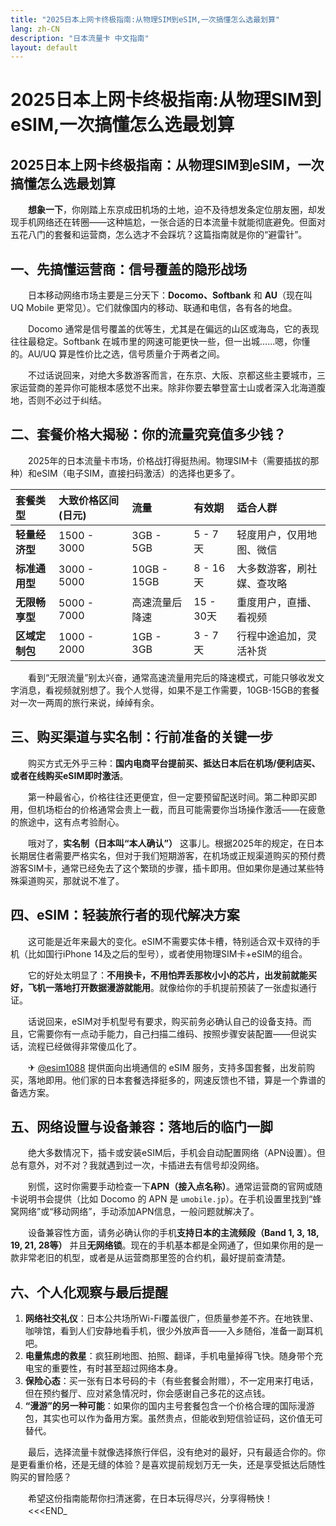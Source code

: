 ```yaml
---
title: "2025日本上网卡终极指南:从物理SIM到eSIM,一次搞懂怎么选最划算"
lang: zh-CN
description: "日本流量卡 中文指南"
layout: default
---
```

# 2025日本上网卡终极指南:从物理SIM到eSIM,一次搞懂怎么选最划算

## 2025日本上网卡终极指南：从物理SIM到eSIM，一次搞懂怎么选最划算

　　**想象一下**，你刚踏上东京成田机场的土地，迫不及待想发条定位朋友圈，却发现手机网络还在转圈——这种尴尬，一张合适的日本流量卡就能彻底避免。但面对五花八门的套餐和运营商，怎么选才不会踩坑？这篇指南就是你的“避雷针”。

## 一、先搞懂运营商：信号覆盖的隐形战场

　　日本移动网络市场主要是三分天下：**Docomo、Softbank** 和 **AU**（现在叫 UQ Mobile 更常见）。它们就像国内的移动、联通和电信，各有各的地盘。

　　Docomo 通常是信号覆盖的优等生，尤其是在偏远的山区或海岛，它的表现往往最稳定。Softbank 在城市里的网速可能更快一些，但一出城……嗯，你懂的。AU/UQ 算是性价比之选，信号质量介于两者之间。

　　不过话说回来，对绝大多数游客而言，在东京、大阪、京都这些主要城市，三家运营商的差异你可能根本感觉不出来。除非你要去攀登富士山或者深入北海道腹地，否则不必过于纠结。

## 二、套餐价格大揭秘：你的流量究竟值多少钱？

　　2025年的日本流量卡市场，价格战打得挺热闹。物理SIM卡（需要插拔的那种）和eSIM（电子SIM，直接扫码激活）的选择也更多了。

| 套餐类型 | 大致价格区间 (日元) | 流量 | 有效期 | 适合人群 |
| :--- | :--- | :--- | :--- | :--- |
| **轻量经济型** | 1500 - 3000 | 3GB - 5GB | 5 - 7天 | 轻度用户，仅用地图、微信 |
| **标准通用型** | 3000 - 5000 | 10GB - 15GB | 8 - 16天 | 大多数游客，刷社媒、查攻略 |
| **无限畅享型** | 5000 - 7000 | 高速流量后降速 | 15 - 30天 | 重度用户，直播、看视频 |
| **区域定制包** | 1000 - 2000 | 1GB - 3GB | 3 - 7天 | 行程中途追加，灵活补货 |

　　看到“无限流量”别太兴奋，通常高速流量用完后的降速模式，可能只够收发文字消息，看视频就别想了。我个人觉得，如果不是工作需要，10GB-15GB的套餐对一次一两周的旅行来说，绰绰有余。

## 三、购买渠道与实名制：行前准备的关键一步

　　购买方式无外乎三种：**国内电商平台提前买、抵达日本后在机场/便利店买、或者在线购买eSIM即时激活**。

　　第一种最省心，价格往往还更便宜，但一定要预留配送时间。第二种即买即用，但机场柜台的价格通常会贵上一截，而且可能需要你当场操作激活——在疲惫的旅途中，这有点考验耐心。

　　哦对了，**实名制（日本叫“本人确认”）** 这事儿。根据2025年的规定，在日本长期居住者需要严格实名，但对于我们短期游客，在机场或正规渠道购买的预付费游客SIM卡，通常已经免去了这个繁琐的步骤，插卡即用。但如果你是通过某些特殊渠道购买，那就说不准了。

## 四、eSIM：轻装旅行者的现代解决方案

　　这可能是近年来最大的变化。eSIM不需要实体卡槽，特别适合双卡双待的手机（比如国行iPhone 14及之后的型号），或者使用物理SIM卡+eSIM的组合。

　　它的好处太明显了：**不用换卡，不用怕弄丢那枚小小的芯片，出发前就能买好，飞机一落地打开数据漫游就能用**。就像给你的手机提前预装了一张虚拟通行证。

　　话说回来，eSIM对手机型号有要求，购买前务必确认自己的设备支持。而且，它需要你有一点动手能力，自己扫描二维码、按照步骤安装配置——但说实话，流程已经做得非常傻瓜化了。

　　✈ [@esim1088](https://t.me/s/esim1088) 提供面向出境通信的 eSIM 服务，支持多国套餐，出发前购买，落地即用。他们家的日本套餐选择挺多的，网速反馈也不错，算是一个靠谱的备选方案。

## 五、网络设置与设备兼容：落地后的临门一脚

　　绝大多数情况下，插卡或安装eSIM后，手机会自动配置网络（APN设置）。但总有意外，对不对？我就遇到过一次，卡插进去有信号却没网络。

　　别慌，这时你需要手动检查一下**APN（接入点名称）**。通常运营商的官网或随卡说明书会提供（比如 Docomo 的 APN 是 `umobile.jp`）。在手机设置里找到“蜂窝网络”或“移动网络”，手动添加APN信息，一般问题就解决了。

　　设备兼容性方面，请务必确认你的手机**支持日本的主流频段（Band 1, 3, 18, 19, 21, 28等）** 并且**无网络锁**。现在的手机基本都是全网通了，但如果你用的是一款非常老旧的机型，或者是从运营商那里签的合约机，最好提前查清楚。

## 六、个人化观察与最后提醒

1.  **网络社交礼仪**：日本公共场所Wi-Fi覆盖很广，但质量参差不齐。在地铁里、咖啡馆，看到人们安静地看手机，很少外放声音——入乡随俗，准备一副耳机吧。
2.  **电量焦虑的救星**：疯狂刷地图、拍照、翻译，手机电量掉得飞快。随身带个充电宝的重要性，有时甚至超过网络本身。
3.  **保险心态**：买一张有日本号码的卡（有些套餐会附赠），不一定用来打电话，但在预约餐厅、应对紧急情况时，你会感谢自己多花的这点钱。
4.  **“漫游”的另一种可能**：如果你的国内主号套餐包含一个价格合理的国际漫游包，其实也可以作为备用方案。虽然贵点，但能收到短信验证码，这价值无可替代。

　　最后，选择流量卡就像选择旅行伴侣，没有绝对的最好，只有最适合你的。你是更看重价格，还是无缝的体验？是喜欢提前规划万无一失，还是享受抵达后随性购买的冒险感？

　　希望这份指南能帮你扫清迷雾，在日本玩得尽兴，分享得畅快！
　　<<<END_